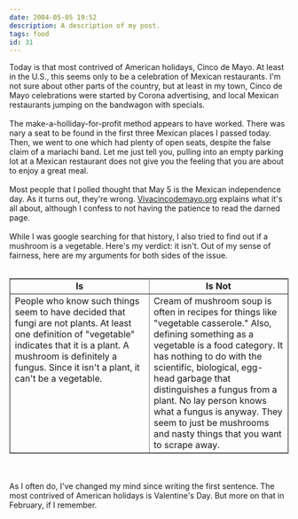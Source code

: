 ```yaml
---
date: 2004-05-05 19:52
description: A description of my post.
tags: food
id: 31
---
```

Today is that most contrived of American holidays, Cinco de Mayo.  At least in the U.S., this seems only to be a celebration of Mexican restaurants.  I'm not sure about other parts of the country, but at least in my town, Cinco de Mayo celebrations were started by Corona advertising, and local Mexican restaurants jumping on the bandwagon with specials.<br />
<br />
The make-a-holliday-for-profit method appears to have worked.  There was nary a seat to be found in the first three Mexican places I passed today.  Then, we went to one which had plenty of open seats, despite the false claim of a mariachi band.  Let me just tell you, pulling into an empty parking lot at a Mexican restaurant does not give you the feeling that you are about to enjoy a great meal.<br />
<br />
Most people that I polled thought that May 5 is the Mexican independence day.  As it turns out, they're wrong.  <a href="http://www.vivacincodemayo.org/history.htm" class="mainbox">Vivacincodemayo.org</a> explains what it's all about, although I confess to not having the patience to read the darned page.<br />
<br />
While I was google searching for that history, I also tried to find out if a mushroom is a vegetable.  Here's my verdict:  it isn't.  Out of my sense of fairness, here are my arguments for both sides of the issue.<br />
<br />
<table width="100%" border="2" frame="box" rules="all"><tr><td width="50%" align="center" class="mainbox"><b>Is</b></td><td width="50%" align="center" class="mainbox"><b>Is Not</b></td></tr><tr><td width="50%" class="mainbox" valign="top">People who know such things seem to have decided that fungi are not plants.  At least one definition of "vegetable" indicates that it is a plant.  A mushroom is definitely a fungus.  Since it isn't a plant, it can't be a vegetable.</td><td width="50%" class="mainbox">Cream of mushroom soup is often in recipes for things like "vegetable casserole."  Also, defining something as a vegetable is a food category.  It has nothing to do with the scientific, biological, egg-head garbage that distinguishes a fungus from a plant.  No lay person knows what a fungus is anyway.  They seem to just be mushrooms and nasty things that you want to scrape away.</td></tr></table><br />
<br />
As I often do, I've changed my mind since writing the first sentence.  The most contrived of American holidays is Valentine's Day.  But more on that in February, if I remember.

